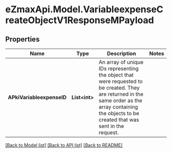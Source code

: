 
# eZmaxApi.Model.VariableexpenseCreateObjectV1ResponseMPayload

## Properties

Name | Type | Description | Notes
------------ | ------------- | ------------- | -------------
**APkiVariableexpenseID** | **List&lt;int&gt;** | An array of unique IDs representing the object that were requested to be created.  They are returned in the same order as the array containing the objects to be created that was sent in the request. | 

[[Back to Model list]](../README.md#documentation-for-models)
[[Back to API list]](../README.md#documentation-for-api-endpoints)
[[Back to README]](../README.md)

